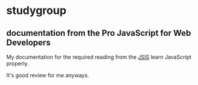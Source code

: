 # studygroup

## documentation from the Pro JavaScript for Web Developers

My documentation for the required reading from the [JSIS](http://javascriptissexy.com/how-to-learn-javascript-properly/)
learn JavaScript properly.

It's good review for me anyways.
